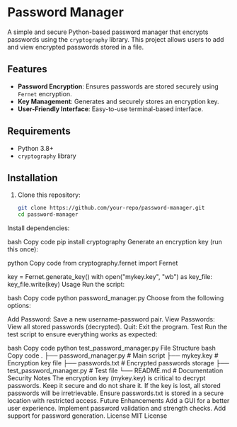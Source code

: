 # Password Manager

A simple and secure Python-based password manager that encrypts passwords using the `cryptography` library. This project allows users to add and view encrypted passwords stored in a file.

## Features
- **Password Encryption**: Ensures passwords are stored securely using `Fernet` encryption.
- **Key Management**: Generates and securely stores an encryption key.
- **User-Friendly Interface**: Easy-to-use terminal-based interface.

## Requirements
- Python 3.8+
- `cryptography` library

## Installation
1. Clone this repository:
   ```bash
   git clone https://github.com/your-repo/password-manager.git
   cd password-manager
Install dependencies:

bash
Copy code
pip install cryptography
Generate an encryption key (run this once):

python
Copy code
from cryptography.fernet import Fernet

key = Fernet.generate_key()
with open("mykey.key", "wb") as key_file:
    key_file.write(key)
Usage
Run the script:

bash
Copy code
python password_manager.py
Choose from the following options:

Add Password: Save a new username-password pair.
View Passwords: View all stored passwords (decrypted).
Quit: Exit the program.
Test
Run the test script to ensure everything works as expected:

bash
Copy code
python test_password_manager.py
File Structure
bash
Copy code
.
├── password_manager.py      # Main script
├── mykey.key                # Encryption key file
├── passwords.txt            # Encrypted passwords storage
├── test_password_manager.py # Test file
└── README.md                # Documentation
Security Notes
The encryption key (mykey.key) is critical to decrypt passwords. Keep it secure and do not share it.
If the key is lost, all stored passwords will be irretrievable.
Ensure passwords.txt is stored in a secure location with restricted access.
Future Enhancements
Add a GUI for a better user experience.
Implement password validation and strength checks.
Add support for password generation.
License
MIT License

